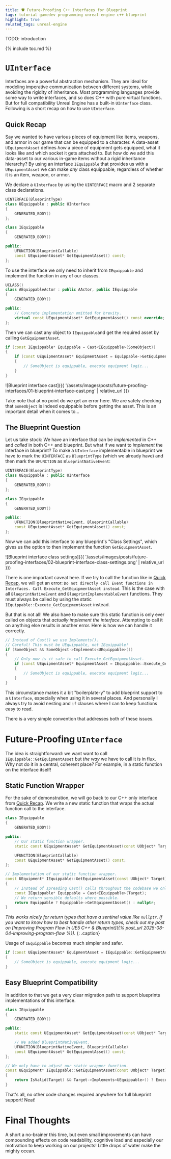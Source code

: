 ```yaml
---
title: 🛡️ Future-Proofing C++ Interfaces for Blueprint
tags: tutorial gamedev programming unreal-engine c++ blueprint
highlight: true
related_tags: unreal-engine
---
```


TODO: introduction

{% include toc.md %}

# `UInterface`

Interfaces are a powerful abstraction mechanism. They are ideal for modeling imperative communication between different systems, while avoiding the rigidity of inheritance. Most programming languages provide some way to write interfaces, and so does C++ with pure virtual functions. But for full compatibility Unreal Engine has a built-in `UInterface` class. Following is a short recap on how to use `UInterface`.

## Quick Recap

Say we wanted to have various pieces of equipment like items, weapons, and armor in our game that can be equipped to a character. A data-asset `UEquipmentAsset` defines *how* a piece of equipment gets equipped, what it looks like and which socket it gets attached to. But how do we add this data-asset to our various in-game items without a rigid inheritance hierarchy?
By using an interface `IEquippable` that provides us with a `UEquipmentAsset` we can make *any* class equippable, regardless of whether it is an item, weapon, or armor.

We declare a `UInterface` by using the `UINTERFACE` macro and 2 separate class declarations.

```cpp
UINTERFACE(BlueprintType)
class UEquippable : public UInterface
{
    GENERATED_BODY()
};

class IEquippable
{
    GENERATED_BODY()

public:
    UFUNCTION(BlueprintCallable)
    const UEquipmentAsset* GetEquipmentAsset() const;
};
```

To use the interface we only need to inherit from `IEquippable` and implement the function in any of our classes.

```cpp
UCLASS()
class AEquippableActor : public AActor, public IEquippable
{
    GENERATED_BODY()

public:
    // Concrete implementation omitted for brevity.
    virtual const UEquipmentAsset* GetEquipmentAsset() const override;
};
```

Then we can cast any object to `IEquippable`and get the required asset by calling `GetEquipmentAsset`.

```cpp
if (const IEquippable* Equippable = Cast<IEquippable>(SomeObject))
{
    if (const UEquipmentAsset* EquipmentAsset = Equippable->GetEquipmentAsset())
    {
        // SomeObject is equippable, execute equipment logic...
    }
}
```

![Blueprint interface cast]({{ '/assets/images/posts/future-proofing-interfaces/01-blueprint-interface-cast.png' | relative_url }})

Take note that at no point do we get an error here. We are safely checking that `SomeObject` is indeed equippable before getting the asset. This is an important detail when it comes to...

## The Blueprint Question

Let us take stock: We have an interface that can be *implemented* in C++ and *called* in both C++ and blueprint. But what if we want to *implement* the interface in blueprint? To make a `UInterface` implementable in blueprint we have to mark the `UINTERFACE` as `BlueprintType` (which we already have) and then mark the `UFUNCTION` as `BlueprintNativeEvent`:

```cpp
UINTERFACE(BlueprintType)
class UEquippable : public UInterface
{
    GENERATED_BODY()
};

class IEquippable
{
    GENERATED_BODY()

public:
    UFUNCTION(BlueprintNativeEvent, BlueprintCallable)
    const UEquipmentAsset* GetEquipmentAsset() const;
};
```

Now we can add this interface to any blueprint's "Class Settings", which gives us the option to then implement the function `GetEquipmentAsset`.

![Blueprint interface class settings]({{ '/assets/images/posts/future-proofing-interfaces/02-blueprint-interface-class-settings.png' | relative_url }})

There is one important caveat here. If we try to call the function like in [Quick Recap](#quick-recap), we will get an error: `Do not directly call Event functions in Interfaces. Call Execute_GetEquipmentAsset instead`. This is the case with all `BlueprintNativeEvent` and `BlueprintImplementableEvent` functions. They must always be called by using the static `IEquippable::Execute_GetEquipmentAsset` instead.

But that is not all! We also have to make sure this static function is only ever called on objects that *actually implement the interface*. Attempting to call it on anything else results in another error. Here is how we can handle it correctly.

```cpp
// Instead of Cast() we use Implements().
// Careful! This must be UEquippable, not IEquippable!
if (SomeObject && SomeObject->Implements<UEquippable>())
{
    // Only now is it safe to call Execute_GetEquipmentAsset.
    if (const UEquipmentAsset* EquipmentAsset = IEquippable::Execute_GetEquipmentAsset(SomeObject))
    {
        // SomeObject is equippable, execute equipment logic...
    }
}
```

This circumstance makes it a bit "boilerplate-y" to add blueprint support to a `UInterface`, especially when using it in several places. And personally I always try to avoid nesting and `if` clauses where I can to keep functions easy to read.

There is a very simple convention that addresses both of these issues.

# Future-Proofing `UInterface`

The idea is straightforward: we want want to call `IEquippable::GetEquipmentAsset` but *the way* we have to call it is in flux. Why not do it in a central, coherent place? For example, in a static function on the interface itself!

## Static Function Wrapper

For the sake of demonstration, we will go back to our C++ only interface from [Quick Recap](#quick-recap). We write a new static function that wraps the actual function call to the interface.

```cpp
class IEquippable
{
    GENERATED_BODY()

public:
    // Our static function wrapper.
    static const UEquipmentAsset* GetEquipmentAsset(const UObject* Target);

    UFUNCTION(BlueprintCallable)
    const UEquipmentAsset* GetEquipmentAsset() const;
};
```

```cpp
// Implementation of our static function wrapper.
const UEquipment* IEquippable::GetEquipmentAsset(const UObject* Target)
{
    // Instead of spreading Cast() calls throughout the codebase we only cast here.
    const IEquippable* Equippable = Cast<IEquippable>(Target);
    // We return sensible defaults where possible.
    return Equippable ? Equippable->GetEquipmentAsset() : nullptr;
}
```
*This works nicely for return types that have a sentinel value like `nullptr`. If you want to know how to best handle other return types, check out my post on [Improving Program Flow In UE5 C++ & Blueprint]({% post_url 2025-08-04-improving-program-flow %}).*
{: .caption}

Usage of `IEquippable` becomes much simpler and safer.

```cpp
if (const UEquipmentAsset* EquipmentAsset = IEquippable::GetEquipmentAsset(SomeObject))
{
    // SomeObject is equippable, execute equipment logic...
}
```

## Easy Blueprint Compatibility

In addition to that we get a very clear migration path to support blueprints implementations of this interface.

```cpp
class IEquippable
{
    GENERATED_BODY()

public:
    static const UEquipmentAsset* GetEquipmentAsset(const UObject* Target);

    // We added BlueprintNativeEvent.
    UFUNCTION(BlueprintNativeEvent, BlueprintCallable)
    const UEquipmentAsset* GetEquipmentAsset() const;
};
```

```cpp
// We only have to adjust our static wrapper function.
const UEquipment* IEquippable::GetEquipmentAsset(const UObject* Target)
{
    return IsValid(Target) && Target->Implements<UEquippable>() ? Execute_GetEquipmentAsset(Target) : nullptr;
}
```

That's all, no other code changes required anywhere for full blueprint support! Neat!

# Final Thoughts

A short a no-brainer this time, but even small improvements can have compounding effects on code readability, cognitive load and especially our motivation to keep working on our projects! Little drops of water make the mighty ocean.
